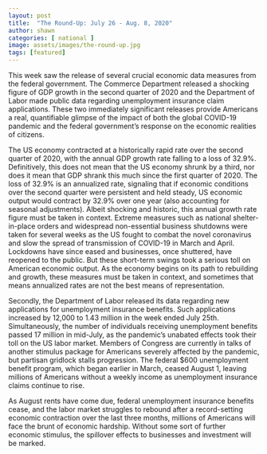 ```yaml
---
layout: post
title:  "The Round-Up: July 26 - Aug. 8, 2020"
author: shawn
categories: [ national ]
image: assets/images/the-round-up.jpg
tags: [featured]
---
```

This week saw the release of several crucial economic data measures from the federal government. The Commerce Department released a shocking figure of GDP growth in the second quarter of 2020 and the Department of Labor made public data regarding unemployment insurance claim applications. These two immediately significant releases provide Americans a real, quantifiable glimpse of the impact of both the global COVID-19 pandemic and the federal government’s response on the economic realities of citizens.

The US economy contracted at a historically rapid rate over the second quarter of 2020, with the annual GDP growth rate falling to a loss of 32.9%. Definitively, this does not mean that the US economy shrunk by a third, nor does it mean that GDP shrank this much since the first quarter of 2020. The loss of 32.9% is an annualized rate, signaling that if economic conditions over the second quarter were persistent and held steady, US economic output would contract by 32.9% over one year (also accounting for seasonal adjustments). Albeit shocking and historic, this annual growth rate figure must be taken in context. Extreme measures such as national shelter-in-place orders and widespread non-essential business shutdowns were taken for several weeks as the US fought to combat the novel coronavirus and slow the spread of transmission of COVID-19 in March and April. Lockdowns have since eased and businesses, once shuttered, have reopened to the public. But these short-term swings took a serious toll on American economic output. As the economy begins on its path to rebuilding and growth, these measures must be taken in context, and sometimes that means annualized rates are not the best means of representation.

Secondly, the Department of Labor released its data regarding new applications for unemployment insurance benefits. Such applications increased by 12,000 to 1.43 million in the week ended July 25th. Simultaneously, the number of individuals receiving unemployment benefits passed 17 million in mid-July, as the pandemic’s unabated effects took their toll on the US labor market. Members of Congress are currently in talks of another stimulus package for Americans severely affected by the pandemic, but partisan gridlock stalls progression. The federal $600 unemployment benefit program, which began earlier in March, ceased August 1, leaving millions of Americans without a weekly income as unemployment insurance claims continue to rise.

As August rents have come due, federal unemployment insurance benefits cease, and the labor market struggles to rebound after a record-setting economic contraction over the last three months, millions of Americans will face the brunt of economic hardship. Without some sort of further economic stimulus, the spillover effects to businesses and investment will be marked.
